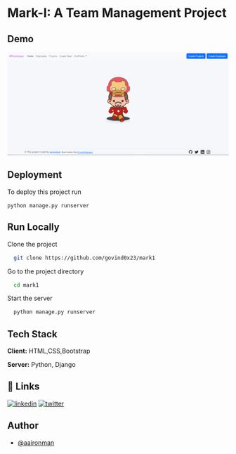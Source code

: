 
# Mark-I: A Team Management Project 





## Demo

![](https://github.com/govind0x23/mark1/blob/main/demo.gif)


## Deployment

To deploy this project run


```
python manage.py runserver
```


## Run Locally

Clone the project

```bash
  git clone https://github.com/govind0x23/mark1
```

Go to the project directory

```bash
  cd mark1
```



Start the server

```bash
  python manage.py runserver
```


## Tech Stack

**Client:** HTML,CSS,Bootstrap 

**Server:** Python, Django


## 🔗 Links

[![linkedin](https://img.shields.io/badge/linkedin-0A66C2?style=for-the-badge&logo=linkedin&logoColor=white)](https://www.linkedin.com/in/govind0x23)
[![twitter](https://img.shields.io/badge/twitter-1DA1F2?style=for-the-badge&logo=twitter&logoColor=white)](https://twitter.com/govind0x23)


## Author

- [@aaironman](https://www.github.com/govind0x23)

